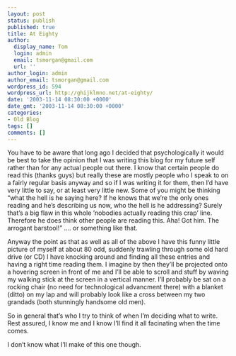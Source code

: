 ```yaml
---
layout: post
status: publish
published: true
title: At Eighty
author:
  display_name: Tom
  login: admin
  email: tsmorgan@gmail.com
  url: ''
author_login: admin
author_email: tsmorgan@gmail.com
wordpress_id: 594
wordpress_url: http://ghijklmno.net/at-eighty/
date: '2003-11-14 08:30:00 +0000'
date_gmt: '2003-11-14 08:30:00 +0000'
categories:
- Old Blog
tags: []
comments: []
---
```

<p>You have to be aware that long ago I decided that psychologically it would be best to take the opinion that I was writing this blog for my future self rather than for any actual people out there. I know that certain people do read this (thanks guys) but really these are mostly people who I speak to on a fairly regular basis anyway and so if I was writing it for them, then I&#8217;d have very little to say, or at least very little new. Some of you might be thinking &#8220;what the hell is he saying here? If he knows that we&#8217;re the only ones reading and he&#8217;s describing us now, who the hell is he addressing? Surely that&#8217;s a big flaw in this whole &#8217;nobodies actually reading this crap&#8217; line. Therefore he does think other people are reading this. Aha! Got him. The arrogant barstool!&#8221; .... or something like that.</p>

<p>Anyway the point as that as well as all of the above I have  this funny little picture of myself at about 80 odd, suddenly trawling through some old hard drive (or CD) I have knocking around and finding all these entries and having a right time reading them. I imagine by then they&#8217;ll be projected onto a hovering screen in front of me and I&#8217;ll be able to scroll and stuff by waving my walking stick at the screen in a vertical manner. I&#8217;ll probably be sat on a rocking chair (no need for technological advancment there) with a blanket (ditto) on my lap and will probably look like a cross between my two grandads (both stunningly handsome old men).</p>

<p class="firstpar">So in general that&#8217;s who I try to think of when I&#8217;m deciding what to write. Rest assured, I know me and I know I&#8217;ll find it all facinating when the time comes.</p>

<p class="firstpar">I don&#8217;t know what I&#8217;ll make of this one though.</p>

